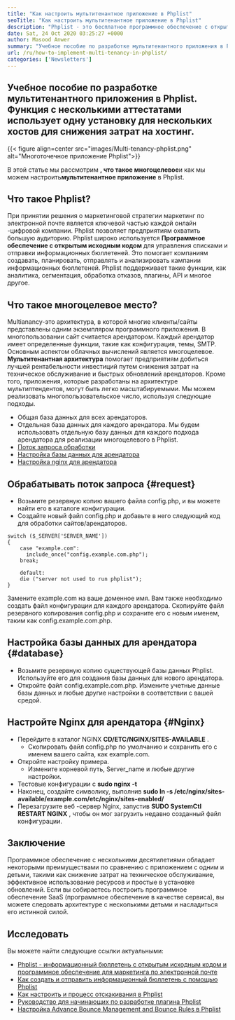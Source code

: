 ```yaml
---
title: "Как настроить мультитенантное приложение в Phplist" 
seoTitle: "Как настроить мультитенантное приложение в Phplist" 
description: "Phplist - это бесплатное программное обеспечение с открытым исходным кодом. Настройте мультитенантное приложение и запустите несколько экземпляров приложения в общей среде." 
date: Sat, 24 Oct 2020 03:25:27 +0000
author: Masood Anwer
summary: "Учебное пособие по разработке мультитенантного приложения в Phplist. Функция с несколькими аттестатами использует одну установку для нескольких хостов для снижения затрат на хостинг." 
url: /ru/how-to-implement-multi-tenancy-in-phplist/
categories: ['Newsletters']
---
```


## Учебное пособие по разработке мультитенантного приложения в Phplist. Функция с несколькими аттестатами использует одну установку для нескольких хостов для снижения затрат на хостинг.

{{< figure align=center src="images/Multi-tenancy-phplist.png" alt="Многоточечное приложение Phplist">}}

В этой статье мы рассмотрим **, что такое многоцелевое**и как мы можем настроить**мультитенантное приложение** в Phplist.

## Что такое Phplist?
При принятии решения о маркетинговой стратегии маркетинг по электронной почте является ключевой частью каждой онлайн -цифровой компании. Phplist позволяет предприятиям охватить большую аудиторию. Phplist широко используется **Программное обеспечение с открытым исходным кодом** для управления списками и отправки информационных бюллетеней. Это помогает компаниям создавать, планировать, отправлять и анализировать кампании информационных бюллетеней. Phplist поддерживает такие функции, как аналитика, сегментация, обработка отказов, плагины, API и многое другое.

## Что такое многоцелевое место?
Multianancy-это архитектура, в которой многие клиенты/сайты представлены одним экземпляром программного приложения. В многопользовании сайт считается арендатором. Каждый арендатор имеет определенные функции, такие как конфигурация, темы, SMTP.
Основным аспектом облачных вычислений является многоцелевое. **Мультитенантная архитектура** помогает предприятиям добиться лучшей рентабельности инвестиций путем снижения затрат на техническое обслуживание и быстрых обновлений арендаторов. Кроме того, приложения, которые разработаны на архитектуре мультиптендентов, могут быть легко масштабируемыми.
Мы можем реализовать многопользовательское число, используя следующие подходы.
  * Общая база данных для всех арендаторов.
  * Отдельная база данных для каждого арендатора.
Мы будем использовать отдельную базу данных для каждого подхода арендатора для реализации многоцелевого в Phplist.
  * [Поток запроса обработки][1]
  * [Настройка базы данных для арендатора][2]
  * [Настройка nginx для арендатора][3]

## Обрабатывать поток запроса {#request}

  * Возьмите резервную копию вашего файла config.php, и вы можете найти его в каталоге конфигурации.
  * Создайте новый файл config.php и добавьте в него следующий код для обработки сайтов/арендаторов.
```
switch ($_SERVER['SERVER_NAME'])
{   
    case "example.com":
      include_once("config.example.com.php");
    break;
    
    default:
    die ("server not used to run phplist"); 
}
```
Замените example.com на ваше доменное имя. Вам также необходимо создать файл конфигурации для каждого арендатора. Скопируйте файл резервного копирования config.php и сохраните его с новым именем, таким как config.example.com.php.

## Настройка базы данных для арендатора {#database}

  * Возьмите резервную копию существующей базы данных Phplist. Используйте его для создания базы данных для нового арендатора.
  * Откройте файл config.example.com.php. Измените учетные данные базы данных и любые другие настройки в соответствии с вашей средой.

## Настройте Nginx для арендатора {#Nginx}

* Перейдите в каталог NGINX **CD/ETC/NGINX/SITES-AVAILABLE** .
  * Скопировать файл config.php по умолчанию и сохранить его с именем вашего сайта, как example.com.
* Откройте настройку примера.
  * Измените корневой путь, Server_name и любые другие настройки.
* Тестовые конфигурации с **sudo nginx -t** 
* Наконец, создайте символику, выполнив **sudo ln -s /etc/nginx/sites-available/example.com/etc/nginx/sites-enabled/** 
* Перезагрузите веб -сервер Nginx, запустив **SUDO SystemCtl RESTART NGINX** , чтобы он мог загрузить недавно созданный файл конфигурации.

## Заключение
Программное обеспечение с несколькими десятилетиями обладает некоторыми преимуществами по сравнению с приложением с одним и детьми, такими как снижение затрат на техническое обслуживание, эффективное использование ресурсов и простые в установке обновлений. Если вы собираетесь построить программное обеспечение SaaS (программное обеспечение в качестве сервиса), вы можете следовать архитектуре с несколькими детьми и насладиться его истинной силой.

## Исследовать
Вы можете найти следующие ссылки актуальными:
  * [Phplist - информационный бюллетень с открытым исходным кодом и программное обеспечение для маркетинга по электронной почте][4]
  * [Как создать и отправить информационный бюллетень с помощью Phplist][5]
  * [Как настроить и процесс отскакивания в Phplist][6]
  * [Руководство для начинающих по разработке плагина Phplist][7]
  * [Настройка Advance Bounce Management and Bounce Rules в Phplist][8]



[1]: #request
[2]: #database
[3]: #nginx
[4]: https://products.containerize.com/newsletter/phplist
[5]: https://blog.containerize.com/newsletter/how-to-create-and-send-newsletter-using-phplist/
[6]: https://blog.containerize.com/newsletter/how-to-setup-and-process-bounces-in-phplist/
[7]: https://blog.containerize.com/newsletter/beginners-guide-to-develop-phplist-plugin/
[8]: https://blog.containerize.com/newsletter/setup-advanced-bounce-management-and-bounce-rules-in-phplist/
